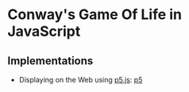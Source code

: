 # Conway's Game Of Life in JavaScript

## Implementations
- Displaying on the Web using [p5.js](https://p5js.org/): [p5](p5)
